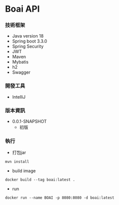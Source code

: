 # Boai API

### 技術框架
* Java version 18
* Spring boot 3.3.0
* Spring Security
* JWT
* Maven
* Mybatis
* h2
* Swagger

### 開發工具
* IntelliJ

### 版本資訊
* 0.0.1-SNAPSHOT
  * 初版

### 執行
* 打包jar
```
mvn install
```
* build image
```
docker build --tag boai:latest .
```
* run 
```
docker run --name BOAI -p 8080:8080 -d boai:latest
```